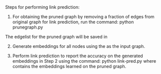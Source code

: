 Steps for performing link prediction:

1. For obtaining the pruned graph by removing a fraction of edges from original graph for link prediction,
run the command: python prunegraph.py <original graph file> <pruned graph file>

The edgelist for the pruned graph will be saved in <pruned graph file>

2. Generate embeddings for all nodes using the <pruned graph file> as the input graph.

3. Perform link prediction to report the accuracy on the generated embeddings in Step 2 using the command:
python link-pred.py <original graph file> <pruned graph file> <pruned graph embedding file> 
where <pruned graph embedding file> contains the embeddings learned on the pruned graph.

